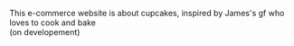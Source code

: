 This e-commerce website is about cupcakes, 
inspired by James's gf who loves to cook and bake  
(on developement)
